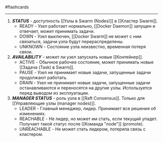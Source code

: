 #flashcards 
***
1. ***STATUS*** - доступность [[Узлы в Swarm (Nodes)]] в [[Кластер Swarm]].
	- READY - Узел работает нормально, [[Docker Daemon]] запущен и отвечает, может принимать задачи.
	- DOWN - Узел выключен, [[Docker Swarm]] не может с ним связаться, задачи узла будут перераспределены.
	- UNKNOWN - Состояние узла неизвестно, временная потеря связи.
2. ***AVAILABILITY*** - может ли узел запускать новые [[Контейнер]].
	- ACTIVE - Обычное рабочее состояние, может принимать новые [[Задача (Task) в Swarm]].
	- PAUSE - Узел не принимает новые задачи, запущенные задачи продолжают работать.
	- DRAIN - Узел не принимает новые задачи, запущенные задачи останавливаются и переносятся на другие узлы. Используется перед выводом из эксплуатации.
3. ***MANAGER STATUS*** - роль узла в [[Raft Consensus]]. Только для [[Управляющие узлы (manager nodes)]].
	- LEADER - Главный менеджер, лидер. Принимает все решения об изменениях.
	- REACHABLE - Не лидер, но может им стать, если текущий упадет. Получает такой статус после [[Команда "node"]] (promote).
	- UNREACHABLE - Не может стать лидером, потеряла связь с кластером.
